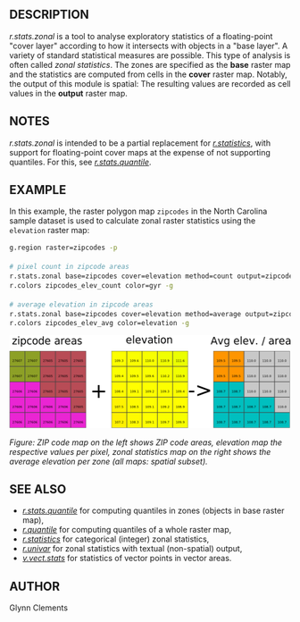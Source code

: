 ## DESCRIPTION

*r.stats.zonal* is a tool to analyse exploratory statistics of a
floating-point "cover layer" according to how it intersects with objects
in a "base layer". A variety of standard statistical measures are
possible. This type of analysis is often called *zonal statistics*. The
zones are specified as the **base** raster map and the statistics are
computed from cells in the **cover** raster map. Notably, the output of
this module is spatial: The resulting values are recorded as cell values
in the **output** raster map.

## NOTES

*r.stats.zonal* is intended to be a partial replacement for
*[r.statistics](r.statistics.md)*, with support for floating-point cover
maps at the expense of not supporting quantiles. For this, see
*[r.stats.quantile](r.stats.quantile.md)*.

## EXAMPLE

In this example, the raster polygon map `zipcodes` in the North Carolina
sample dataset is used to calculate zonal raster statistics using the
`elevation` raster map:

```sh
g.region raster=zipcodes -p

# pixel count in zipcode areas
r.stats.zonal base=zipcodes cover=elevation method=count output=zipcodes_elev_count
r.colors zipcodes_elev_count color=gyr -g

# average elevation in zipcode areas
r.stats.zonal base=zipcodes cover=elevation method=average output=zipcodes_elev_avg
r.colors zipcodes_elev_avg color=elevation -g
```

![Zonal (average) elevation statistics](r_stats.zonal.png)  
  
*Figure: ZIP code map on the left shows ZIP code areas, elevation map
the respective values per pixel, zonal statistics map on the right shows
the average elevation per zone (all maps: spatial subset).*

## SEE ALSO

- *[r.stats.quantile](r.stats.quantile.md)* for computing quantiles in
  zones (objects in base raster map),
- *[r.quantile](r.quantile.md)* for computing quantiles of a whole
  raster map,
- *[r.statistics](r.statistics.md)* for categorical (integer) zonal
  statistics,
- *[r.univar](r.univar.md)* for zonal statistics with textual
  (non-spatial) output,
- *[v.vect.stats](v.vect.stats.md)* for statistics of vector points in
  vector areas.

## AUTHOR

Glynn Clements
